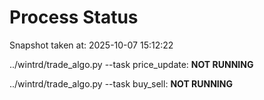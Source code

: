 # Process Status

Snapshot taken at: 2025-10-07 15:12:22

../wintrd/trade_algo.py --task price_update: **NOT RUNNING**

../wintrd/trade_algo.py --task buy_sell: **NOT RUNNING**

